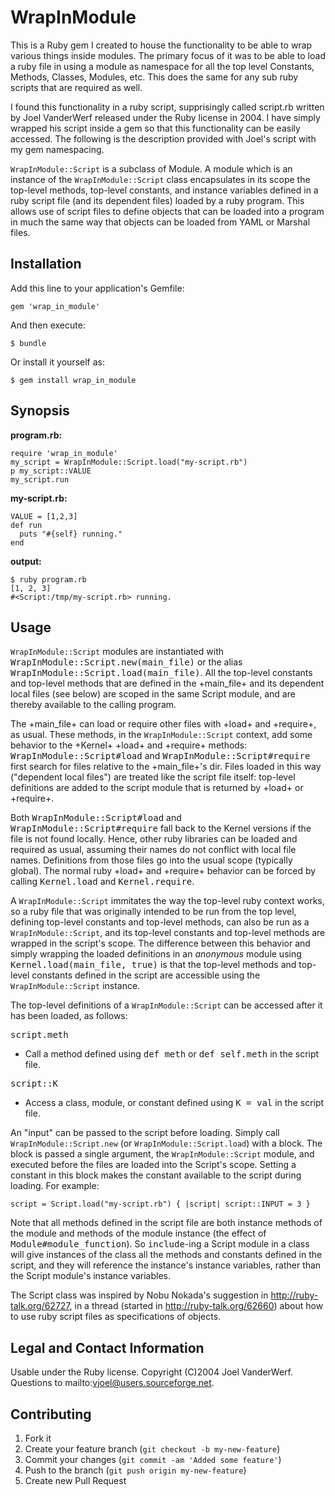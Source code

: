 # WrapInModule

This is a Ruby gem I created to house the functionality to be able to wrap
various things inside modules. The primary focus of it was to be able to load a
ruby file in using a module as namespace for all the top level Constants,
Methods, Classes, Modules, etc. This does the same for any sub ruby scripts
that are required as well.

I found this functionality in a ruby script, supprisingly called script.rb
written by Joel VanderWerf released under the Ruby license in 2004. I have
simply wrapped his script inside a gem so that this functionality can be easily
accessed. The following is the description provided with Joel's script with my
gem namespacing.

`WrapInModule::Script` is a subclass of Module. A module which is an instance
of the `WrapInModule::Script` class encapsulates in its scope the top-level
methods, top-level constants, and instance variables defined in a ruby script
file (and its dependent files) loaded by a ruby program. This allows use of
script files to define objects that can be loaded into a program in much the
same way that objects can be loaded from YAML or Marshal files.

## Installation

Add this line to your application's Gemfile:

    gem 'wrap_in_module'

And then execute:

    $ bundle

Or install it yourself as:

    $ gem install wrap_in_module

## Synopsis

**program.rb:**

    require 'wrap_in_module'
    my_script = WrapInModule::Script.load("my-script.rb")
    p my_script::VALUE
    my_script.run

**my-script.rb:**

    VALUE = [1,2,3]
    def run
      puts "#{self} running."
    end

**output:**

    $ ruby program.rb
    [1, 2, 3]
    #<Script:/tmp/my-script.rb> running.

## Usage

`WrapInModule::Script` modules are instantiated with
<tt>WrapInModule::Script.new(main_file)</tt> or the alias
<tt>WrapInModule::Script.load(main_file)</tt>. All the top-level constants and
top-level methods that are defined in the +main_file+ and its dependent local
files (see below) are scoped in the same Script module, and are thereby
available to the calling program.

The +main_file+ can load or require other files with +load+ and +require+, as
usual. These methods, in the `WrapInModule::Script` context, add some behavior
to the +Kernel+ +load+ and +require+ methods:
<tt>WrapInModule::Script#load</tt> and <tt>WrapInModule::Script#require</tt>
first search for files relative to the +main_file+'s dir. Files loaded in this
way ("dependent local files") are treated like the script file itself:
top-level definitions are added to the script module that is returned by +load+
or +require+.

Both <tt>WrapInModule::Script#load</tt> and
<tt>WrapInModule::Script#require</tt> fall back to the Kernel versions if the
file is not found locally. Hence, other ruby libraries can be loaded and
required as usual, assuming their names do not conflict with local file names.
Definitions from those files go into the usual scope (typically global). The
normal ruby +load+ and +require+ behavior can be forced by calling
<tt>Kernel.load</tt> and <tt>Kernel.require</tt>.

A `WrapInModule::Script` immitates the way the top-level ruby context works, so
a ruby file that was originally intended to be run from the top level, defining
top-level constants and top-level methods, can also be run as a
`WrapInModule::Script`, and its top-level constants and top-level methods are
wrapped in the script's scope.  The difference between this behavior and simply
wrapping the loaded definitions in an _anonymous_ module using
<tt>Kernel.load(main_file, true)</tt> is that the top-level methods and
top-level constants defined in the script are accessible using the
`WrapInModule::Script` instance.

The top-level definitions of a `WrapInModule::Script` can be accessed after it
has been loaded, as follows:

<tt>script.meth</tt>

- Call a method defined using <tt>def meth</tt> or <tt>def self.meth</tt> in
  the script file.

<tt>script::K</tt>

- Access a class, module, or constant defined using <tt>K = val</tt> in the
  script file.

An "input" can be passed to the script before loading. Simply call
`WrapInModule::Script.new` (or `WrapInModule::Script.load`) with a block. The
block is passed a single argument, the `WrapInModule::Script` module, and
executed before the files are loaded into the Script's scope. Setting a
constant in this block makes the constant available to the script during
loading. For example:

    script = Script.load("my-script.rb") { |script| script::INPUT = 3 }

Note that all methods defined in the script file are both instance methods of
the module and methods of the module instance (the effect of
<tt>Module#module_function</tt>). So <tt>include</tt>-ing a Script module in a
class will give instances of the class all the methods and constants defined in
the script, and they will reference the instance's instance variables,
rather than the Script module's instance variables.

The Script class was inspired by Nobu Nokada's suggestion in
http://ruby-talk.org/62727, in a thread (started in http://ruby-talk.org/62660)
about how to use ruby script files as specifications of objects.

## Legal and Contact Information

Usable under the Ruby license. Copyright (C)2004 Joel VanderWerf. Questions to
mailto:vjoel@users.sourceforge.net.

## Contributing

1. Fork it
2. Create your feature branch (`git checkout -b my-new-feature`)
3. Commit your changes (`git commit -am 'Added some feature'`)
4. Push to the branch (`git push origin my-new-feature`)
5. Create new Pull Request
